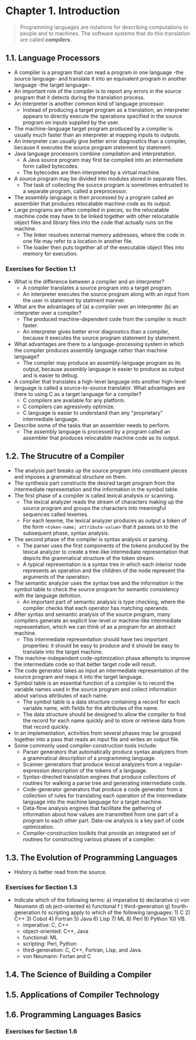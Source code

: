# Chapter 1. Introduction
> Programming languages are notations for describing computations to people and to machines. The software systems that do this translation are called ***compilers***.
## 1.1. Language Processors
- A compiler is a program that can read a program in one language -the source language- and translate it into an equivalent program in another language -the target language-.
- An important role of the compiler is to report any errors in the source program that it detects during the translation process.
- An interpreter is another common kind of language processor.
	- Instead of producing a target program as a translation, an interpreter appears to directly execute the operations specified in the source program on inputs supplied by the user.
- The machine-language target program produced by a compiler is usually much faster than an interpreter at mapping inputs to outputs.
- An interpreter can usually give better error diagnostics than a compiler, because it executes the source program statement by statement.
- Java language processors combine compilation and interpretation.
	- A Java source program may first be compiled into an intermediate form called bytecodes.
	- The bytecodes are then interpreted by a virtual machine.
- A source program may be divided into modules stored in separate files.
	- The task of collecting the source program is sometimes entrusted to a separate program, called a preprocessor.
- The assembly language is then processed by a program called an assembler that produces relocatable machine code as its output.
- Large programs are often compiled in pieces, so the relocatable machine code may have to be linked together with other relocatable object files and library files into the code that actually runs on the machine.
	- The linker resolves external memory addresses, where the code in one file may refer to a location in another file.
	- The loader then puts together all of the executable object files into memory for execution.
### Exercises for Section 1.1
- What is the difference between a compiler and an interpreter?
	- A compiler translates a source program into a target program.
	- An interpreter executes the source program along with an input from the user in statement by statment manner.
- What are the advantages of (a) a compiler over an interpreter (b) an interpreter over a compiler?
	- The produced machine-dependent code from the compiler is much faster.
	- An interpreter gives better error diagnostics than a compiler, because it executes the source program statement by statement.
- What advantages are there to a language-processing system in which the compiler produces assembly language rather than machine language?
	- The compiler may produce an assembly-language program as its output, because assembly language is easier to produce as output and is easier to debug.
- A compiler that translates a high-level language into another high-level language is called a source-to-source translator. What advantages are there to using C as a target language for a compiler?
	- C compilers are available for any platform.
	- C compilers can agressively optimize.
	- C language is easier to understand than any "proprietary" intermediate language.
- Describe some of the tasks that an assembler needs to perform.
	- The assembly language is processed by a program called an assembler that produces relocatable machine code as its output.
## 1.2. The Strucutre of a Compiler
- The analysis part breaks up the source program into constituent pieces and imposes a grammatical structure on them.
- The synthesis part constructs the desired target program from the intermediate representation and the information in the symbol table.
- The first phase of a compiler is called lexical analysis or scanning.
	- The lexical analyzer reads the stream of characters making up the source program and groups the characters into meaningful sequences called lexemes.
	- For each lexeme, the lexical analyzer produces as output a token of the form `<token-name; attribute-value>` that it passes on to the subsequent phase, syntax analysis.
- The second phase of the compiler is syntax analysis or parsing.
	- The parser uses the first components of the tokens produced by the lexical analyzer to create a tree-like intermediate representation that depicts the grammatical structure of the token stream.
	- A typical representation is a syntax tree in which each interior node represents an operation and the children of the node represent the arguments of the operation.
- The semantic analyzer uses the syntax tree and the information in the symbol table to check the source program for semantic consistency with the language defnition.
	- An important part of semantic analysis is type checking, where the compiler checks that each operator has matching operands.
- After syntax and semantic analysis of the source program, many compilers generate an explicit low-level or machine-like intermediate representation, which we can think of as a program for an abstract machine.
	- This intermediate representation should have two important properties: it should be easy to produce and it should be easy to translate into the target machine.
- The machine-independent code-optimization phase attempts to improve the intermediate code so that better target code will result.
- The code generator takes as input an intermediate representation of the source program and maps it into the target language.
- Symbol table is an essential function of a compiler is to record the variable names used in the source program and collect information about various attributes of each name.
	- The symbol table is a data structure containing a record for each variable name, with fields for the attributes of the name.
	- The data structure should be designed to allow the compiler to find the record for each name quickly and to store or retrieve data from that record quickly.
- In an implementation, activities from several phases may be grouped together into a pass that reads an input file and writes an output file.
- Some commonly used compiler-construction tools include:
	- Parser generators that automatically produce syntax analyzers from a grammatical description of a programming language.
	- Scanner generators that produce lexical analyzers from a regular-expression description of the tokens of a language.
	- Syntax-directed translation engines that produce collections of routines for walking a parse tree and generating intermediate code.
	- Code-generator generators that produce a code generator from a collection of rules for translating each operation of the intermediate language into the machine language for a target machine.
	- Data-flow analysis engines that facilitate the gathering of information about how values are transmitted from one part of a program to each other part. Data-ow analysis is a key part of code optimization.
	- Compiler-construction toolkits that provide an integrated set of routines for constructing various phases of a compiler.
## 1.3. The Evolution of Programming Languages
- History is better read from the source.
### Exercises for Section 1.3
- Indicate which of the following terms: a) imperative b) declarative c) von Neumann d) ob ject-oriented e) functional f ) third-generation g) fourth-generation h) scripting apply to which of the following languages: 1) C 2) C++ 3) Cobol 4) Fortran 5) Java 6) Lisp 7) ML 8) Perl 9) Python 10) VB.
	- imperative: C, C++
	- object-oriented: C++, Java
	- functional: ML
	- scripting: Perl, Python
	- third-generation: C, C++, Fortran, Lisp, and Java.
	- von Neumann: Fortan and C

## 1.4. The Science of Building a Compiler

## 1.5. Applications of Compiler Technology

## 1.6. Programming Languages Basics
### Exercises for Section 1.6
